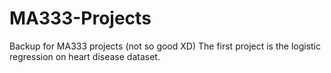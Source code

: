 # MA333-Projects
Backup for MA333 projects (not so good XD)
The first project is the logistic regression on heart disease dataset.

